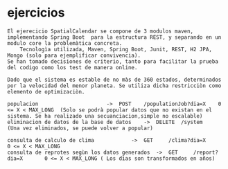 # ejercicios
	El ejerecicio SpatialCalendar se compone de 3 modulos maven, implementando Spring Boot  para la estructura REST, y separando en un modulo core la problemàtica concreta.
        Tecnologìa utilizada, Maven, Spring Boot, Junit, REST, H2 JPA, Mongo (solo para ejemplificar convivencia).
	Se han tomado decisiones de criterio, tanto para facilitar la prueba del codigo como los test de manera online.

	Dado que el sistema es estable de no màs de 360 estados, determinados por la velocidad del menor planeta. Se utiliza dicha restricciòn como elemento de optimizaciòn.

	populacion    					->  POST 	/populationJob?dia=X 	0 <= X < MAX_LONG  (Solo se podrà popular datos que no existan en el sistema. Se ha realizado una secuanciacion,simple no escalable)
	eliminacion de datos de la base de datos 	->  DELETE	/system			      (Una vez eliminados, se puede volver a popular)

	consulta de calculo de clima			->  GET		/clima?dia=X		0 <= X < MAX_LONG
	consulta de reprotes segùn los datos generados  ->  GET		/report?dia=X		0 <= X < MAX_LONG ( Los dìas son transformados en años)
